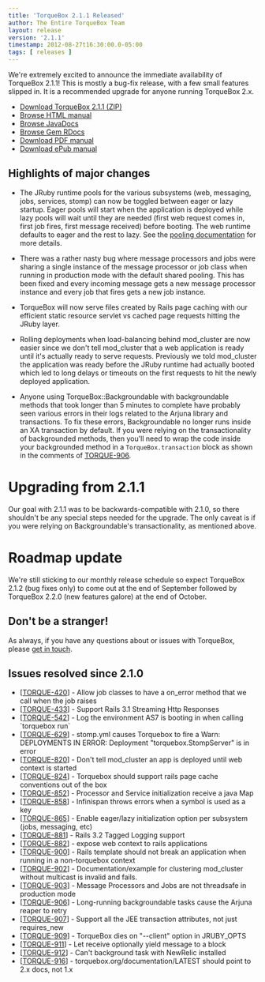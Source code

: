 ```yaml
---
title: 'TorqueBox 2.1.1 Released'
author: The Entire TorqueBox Team
layout: release
version: '2.1.1'
timestamp: 2012-08-27t16:30:00.0-05:00
tags: [ releases ]
---
```


We're extremely excited to announce the immediate availability of
TorqueBox 2.1.1! This is mostly a bug-fix release, with a few small
features slipped in. It is a recommended upgrade for anyone running
TorqueBox 2.x.

* [Download TorqueBox 2.1.1 (ZIP)][download]
* [Browse HTML manual][htmldocs]
* [Browse JavaDocs][javadocs]
* [Browse Gem RDocs][rdocs]
* [Download PDF manual][pdfdocs]
* [Download ePub manual][epubdocs]

## Highlights of major changes

* The JRuby runtime pools for the various subsystems (web, messaging,
  jobs, services, stomp) can now be toggled between eager or lazy
  startup. Eager pools will start when the application is deployed
  while lazy pools will wait until they are needed (first web request
  comes in, first job fires, first message received) before
  booting. The web runtime defaults to eager and the rest to lazy. See
  the [pooling documentation][pooling_docs] for more details.

* There was a rather nasty bug where message processors and jobs were
  sharing a single instance of the message processor or job class when
  running in production mode with the default shared pooling. This has
  been fixed and every incoming message gets a new message processor
  instance and every job that fires gets a new job instance.

* TorqueBox will now serve files created by Rails page caching with
  our efficient static resource servlet vs cached page requests
  hitting the JRuby layer.

* Rolling deployments when load-balancing behind mod_cluster are now
  easier since we don't tell mod_cluster that a web application is
  ready until it's actually ready to serve requests. Previously we
  told mod_cluster the application was ready before the JRuby runtime
  had actually booted which led to long delays or timeouts on the
  first requests to hit the newly deployed application.

* Anyone using TorqueBox::Backgroundable with backgroundable methods
  that took longer than 5 minutes to complete have probably seen
  various errors in their logs related to the Arjuna library and
  transactions. To fix these errors, Backgroundable no longer runs
  inside an XA transaction by default. If you were relying on the
  transactionality of backgrounded methods, then you'll need to wrap
  the code inside your backgrounded method in a
  `TorqueBox.transaction` block as shown in the comments of
  [TORQUE-906][torque-906].

# Upgrading from 2.1.1

Our goal with 2.1.1 was to be backwards-compatible with 2.1.0, so
there shouldn't be any special steps needed for the upgrade. The only
caveat is if you were relying on Backgroundable's transactionality, as
mentioned above.

# Roadmap update

We're still sticking to our monthly release schedule so expect
TorqueBox 2.1.2 (bug fixes only) to come out at the end of September
followed by TorqueBox 2.2.0 (new features galore) at the end of
October.

## Don't be a stranger!

As always, if you have any questions about or issues with TorqueBox, please [get in touch][community].

## Issues resolved since 2.1.0

<ul>
<li>[<a href='https://issues.jboss.org/browse/TORQUE-420'>TORQUE-420</a>] -         Allow job classes to have a on_error method that we call when the job raises
</li>
<li>[<a href='https://issues.jboss.org/browse/TORQUE-433'>TORQUE-433</a>] -         Support Rails 3.1 Streaming Http Responses
</li>
<li>[<a href='https://issues.jboss.org/browse/TORQUE-542'>TORQUE-542</a>] -         Log the environment AS7 is booting in when calling `torquebox run`
</li>
<li>[<a href='https://issues.jboss.org/browse/TORQUE-629'>TORQUE-629</a>] -         stomp.yml causes Torquebox to fire a Warn: DEPLOYMENTS IN ERROR:   Deployment &quot;torquebox.StompServer&quot; is in error
</li>
<li>[<a href='https://issues.jboss.org/browse/TORQUE-820'>TORQUE-820</a>] -         Don&#39;t tell mod_cluster an app is deployed until web context is started
</li>
<li>[<a href='https://issues.jboss.org/browse/TORQUE-824'>TORQUE-824</a>] -         Torquebox should support rails page cache conventions out of the box
</li>
<li>[<a href='https://issues.jboss.org/browse/TORQUE-852'>TORQUE-852</a>] -         Processor and Service initialization receive a java Map
</li>
<li>[<a href='https://issues.jboss.org/browse/TORQUE-858'>TORQUE-858</a>] -         Infinispan throws errors when a symbol is used as a key
</li>
<li>[<a href='https://issues.jboss.org/browse/TORQUE-865'>TORQUE-865</a>] -         Enable eager/lazy initialization option per subsystem (jobs, messaging, etc)
</li>
<li>[<a href='https://issues.jboss.org/browse/TORQUE-881'>TORQUE-881</a>] -         Rails 3.2 Tagged Logging support
</li>
<li>[<a href='https://issues.jboss.org/browse/TORQUE-882'>TORQUE-882</a>] -         expose web context to rails applications
</li>
<li>[<a href='https://issues.jboss.org/browse/TORQUE-900'>TORQUE-900</a>] -         Rails template should not break an application when running in a non-torquebox context
</li>
<li>[<a href='https://issues.jboss.org/browse/TORQUE-902'>TORQUE-902</a>] -         Documentation/example for clustering mod_cluster without multicast is invalid and fails.
</li>
<li>[<a href='https://issues.jboss.org/browse/TORQUE-903'>TORQUE-903</a>] -         Message Processors and Jobs are not threadsafe in production mode
</li>
<li>[<a href='https://issues.jboss.org/browse/TORQUE-906'>TORQUE-906</a>] -         Long-running backgroundable tasks cause the Arjuna reaper to retry
</li>
<li>[<a href='https://issues.jboss.org/browse/TORQUE-907'>TORQUE-907</a>] -         Support all the JEE transaction attributes, not just requires_new
</li>
<li>[<a href='https://issues.jboss.org/browse/TORQUE-909'>TORQUE-909</a>] -         TorqueBox dies on &quot;--client&quot; option in JRUBY_OPTS
</li>
<li>[<a href='https://issues.jboss.org/browse/TORQUE-911'>TORQUE-911</a>] -         Let receive optionally yield message to a block
</li>
<li>[<a href='https://issues.jboss.org/browse/TORQUE-912'>TORQUE-912</a>] -         Can&#39;t background task with NewRelic installed
</li>
<li>[<a href='https://issues.jboss.org/browse/TORQUE-916'>TORQUE-916</a>] -         torquebox.org/documentation/LATEST should point to 2.x docs, not 1.x
</li>
</ul>



[download]:         /release/org/torquebox/torquebox-dist/2.1.1/torquebox-dist-2.1.1-bin.zip
[htmldocs]:         /documentation/2.1.1
[javadocs]:         /documentation/2.1.1/javadoc/
[rdocs]:            /documentation/2.1.1/yardoc/
[pdfdocs]:          /release/org/torquebox/torquebox-docs-en_US/2.1.1/torquebox-docs-en_US-2.1.1.pdf
[epubdocs]:         /release/org/torquebox/torquebox-docs-en_US/2.1.1/torquebox-docs-en_US-2.1.1.epub
[pooling_docs]:     /documentation/2.1.1/pooling.html#pooling-configuration
[torque-906]:       https://issues.jboss.org/browse/TORQUE-906
[community]:        /community
